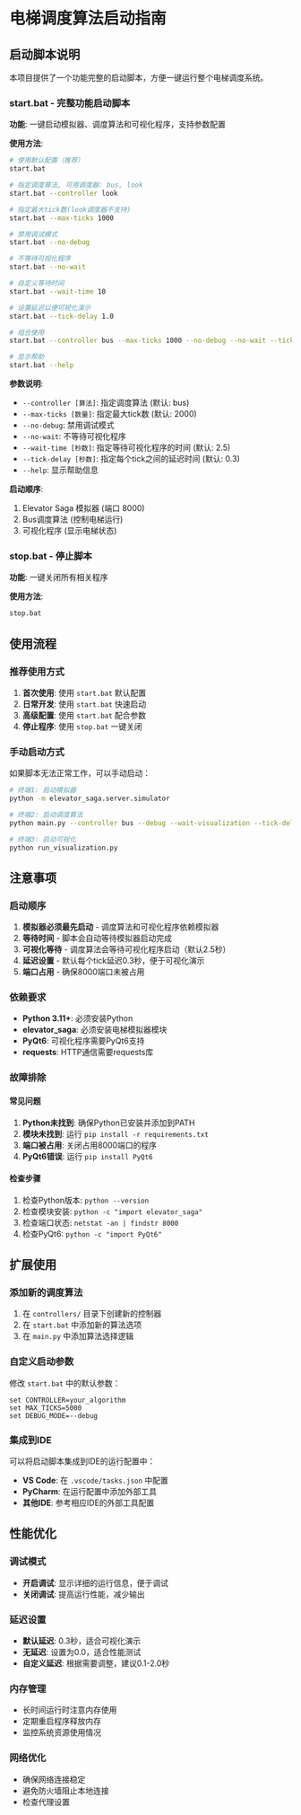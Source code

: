 # 电梯调度算法启动指南

## 启动脚本说明

本项目提供了一个功能完整的启动脚本，方便一键运行整个电梯调度系统。

### start.bat - 完整功能启动脚本

**功能**: 一键启动模拟器、调度算法和可视化程序，支持参数配置

**使用方法**:
```bash
# 使用默认配置（推荐）
start.bat

# 指定调度算法, 可用调度器: bus, look
start.bat --controller look

# 指定最大tick数(look调度器不支持)
start.bat --max-ticks 1000

# 禁用调试模式
start.bat --no-debug

# 不等待可视化程序
start.bat --no-wait

# 自定义等待时间
start.bat --wait-time 10

# 设置延迟以便可视化演示
start.bat --tick-delay 1.0

# 组合使用
start.bat --controller bus --max-ticks 1000 --no-debug --no-wait --tick-delay 0.5

# 显示帮助
start.bat --help
```

**参数说明**:
- `--controller [算法]`: 指定调度算法 (默认: bus)
- `--max-ticks [数量]`: 指定最大tick数 (默认: 2000)
- `--no-debug`: 禁用调试模式
- `--no-wait`: 不等待可视化程序
- `--wait-time [秒数]`: 指定等待可视化程序的时间 (默认: 2.5)
- `--tick-delay [秒数]`: 指定每个tick之间的延迟时间 (默认: 0.3)
- `--help`: 显示帮助信息

**启动顺序**:
1. Elevator Saga 模拟器 (端口 8000)
2. Bus调度算法 (控制电梯运行)
3. 可视化程序 (显示电梯状态)

### stop.bat - 停止脚本

**功能**: 一键关闭所有相关程序

**使用方法**:
```bash
stop.bat
```

## 使用流程

### 推荐使用方式

1. **首次使用**: 使用 `start.bat` 默认配置
2. **日常开发**: 使用 `start.bat` 快速启动
3. **高级配置**: 使用 `start.bat` 配合参数
4. **停止程序**: 使用 `stop.bat` 一键关闭

### 手动启动方式

如果脚本无法正常工作，可以手动启动：

```bash
# 终端1: 启动模拟器
python -m elevator_saga.server.simulator

# 终端2: 启动调度算法
python main.py --controller bus --debug --wait-visualization --tick-delay 0.3

# 终端3: 启动可视化
python run_visualization.py
```

## 注意事项

### 启动顺序
1. **模拟器必须最先启动** - 调度算法和可视化程序依赖模拟器
2. **等待时间** - 脚本会自动等待模拟器启动完成
3. **可视化等待** - 调度算法会等待可视化程序启动（默认2.5秒）
4. **延迟设置** - 默认每个tick延迟0.3秒，便于可视化演示
5. **端口占用** - 确保8000端口未被占用

### 依赖要求
- **Python 3.11+**: 必须安装Python
- **elevator_saga**: 必须安装电梯模拟器模块
- **PyQt6**: 可视化程序需要PyQt6支持
- **requests**: HTTP通信需要requests库

### 故障排除

#### 常见问题
1. **Python未找到**: 确保Python已安装并添加到PATH
2. **模块未找到**: 运行 `pip install -r requirements.txt`
3. **端口被占用**: 关闭占用8000端口的程序
4. **PyQt6错误**: 运行 `pip install PyQt6`

#### 检查步骤
1. 检查Python版本: `python --version`
2. 检查模块安装: `python -c "import elevator_saga"`
3. 检查端口状态: `netstat -an | findstr 8000`
4. 检查PyQt6: `python -c "import PyQt6"`

## 扩展使用

### 添加新的调度算法
1. 在 `controllers/` 目录下创建新的控制器
2. 在 `start.bat` 中添加新的算法选项
3. 在 `main.py` 中添加算法选择逻辑

### 自定义启动参数
修改 `start.bat` 中的默认参数：
```batch
set CONTROLLER=your_algorithm
set MAX_TICKS=5000
set DEBUG_MODE=--debug
```

### 集成到IDE
可以将启动脚本集成到IDE的运行配置中：
- **VS Code**: 在 `.vscode/tasks.json` 中配置
- **PyCharm**: 在运行配置中添加外部工具
- **其他IDE**: 参考相应IDE的外部工具配置

## 性能优化

### 调试模式
- **开启调试**: 显示详细的运行信息，便于调试
- **关闭调试**: 提高运行性能，减少输出

### 延迟设置
- **默认延迟**: 0.3秒，适合可视化演示
- **无延迟**: 设置为0.0，适合性能测试
- **自定义延迟**: 根据需要调整，建议0.1-2.0秒

### 内存管理
- 长时间运行时注意内存使用
- 定期重启程序释放内存
- 监控系统资源使用情况

### 网络优化
- 确保网络连接稳定
- 避免防火墙阻止本地连接
- 检查代理设置
